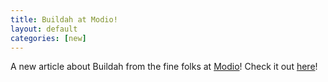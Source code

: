 ```yaml
---
title: Buildah at Modio!
layout: default
categories: [new]
---
```


A new article about Buildah from the fine folks at [Modio](https://www.modio.se)!  Check it out [here](https://www.modio.se/building-container-images-with-fedora-buildah-and-gitlab-ci.html)!
